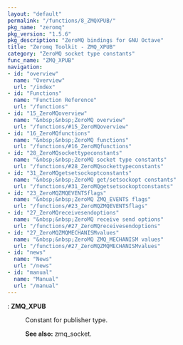 ```yaml
---
layout: "default"
permalink: "/functions/8_ZMQXPUB/"
pkg_name: "zeromq"
pkg_version: "1.5.6"
pkg_description: "ZeroMQ bindings for GNU Octave"
title: "Zeromq Toolkit - ZMQ_XPUB"
category: "ZeroMQ socket type constants"
func_name: "ZMQ_XPUB"
navigation:
- id: "overview"
  name: "Overview"
  url: "/index"
- id: "Functions"
  name: "Function Reference"
  url: "/functions"
- id: "15_ZeroMQoverview"
  name: "&nbsp;&nbsp;ZeroMQ overview"
  url: "/functions/#15_ZeroMQoverview"
- id: "16_ZeroMQfunctions"
  name: "&nbsp;&nbsp;ZeroMQ functions"
  url: "/functions/#16_ZeroMQfunctions"
- id: "28_ZeroMQsockettypeconstants"
  name: "&nbsp;&nbsp;ZeroMQ socket type constants"
  url: "/functions/#28_ZeroMQsockettypeconstants"
- id: "31_ZeroMQgetsetsockoptconstants"
  name: "&nbsp;&nbsp;ZeroMQ get/setsockopt constants"
  url: "/functions/#31_ZeroMQgetsetsockoptconstants"
- id: "23_ZeroMQZMQEVENTSflags"
  name: "&nbsp;&nbsp;ZeroMQ ZMQ_EVENTS flags"
  url: "/functions/#23_ZeroMQZMQEVENTSflags"
- id: "27_ZeroMQreceivesendoptions"
  name: "&nbsp;&nbsp;ZeroMQ receive send options"
  url: "/functions/#27_ZeroMQreceivesendoptions"
- id: "27_ZeroMQZMQMECHANISMvalues"
  name: "&nbsp;&nbsp;ZeroMQ ZMQ_MECHANISM values"
  url: "/functions/#27_ZeroMQZMQMECHANISMvalues"
- id: "news"
  name: "News"
  url: "/news"
- id: "manual"
  name: "Manual"
  url: "/manual"
---
```

<dl class="first-deftypefn">
<dt class="deftypefn" id="index-ZMQ_005fXPUB"><span class="category-def">: </span><span><strong class="def-name">ZMQ_XPUB</strong><a class="copiable-link" href='#index-ZMQ_005fXPUB'></a></span></dt>
<dd>
<p>Constant for publisher type.
</p>

<p><strong class="strong">See also:</strong> zmq_socket.
 </p></dd></dl>